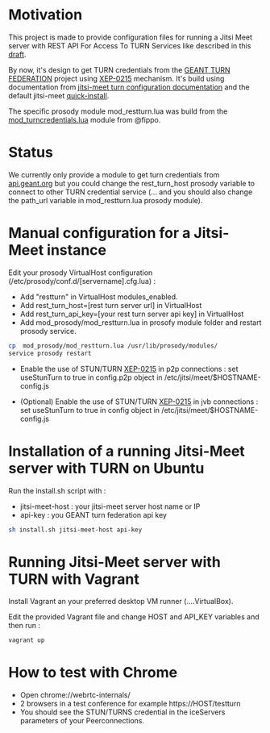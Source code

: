 # Motivation
This project is made to provide configuration files for running a Jitsi Meet server with REST API For Access To TURN Services like described in this [draft](https://tools.ietf.org/html/draft-uberti-behave-turn-rest-00).

By now, it's design to get TURN credentials from  the [GEANT TURN FEDERATION](http://turn.geant.org/) project using [XEP-0215](https://xmpp.org/extensions/xep-0215.html) mechanism. It's build using documentation from  [jitsi-meet turn configuration documentation](https://github.com/jitsi/jitsi-meet/blob/master/doc/turn.md) and the default jitsi-meet [quick-install](https://github.com/jitsi/jitsi-meet/blob/master/doc/quick-install.md).

The specific prosody module mod_restturn.lua was build from the [mod_turncredentials.lua](https://github.com/otalk/mod_turncredentials) module from @fippo.

# Status
We currently only provide a module to get turn credentials from [api.geant.org](https://api.geant.org) but you could change the rest_turn_host prosody variable to connect to other TURN credential service (... and you should also change the path_url variable in mod_restturn.lua prosody module).

# Manual configuration for a Jitsi-Meet instance
Edit your prosody VirtualHost configuration (/etc/prosody/conf.d/[servername].cfg.lua) :

 * Add  "restturn" in VirtualHost modules_enabled.
 * Add rest_turn_host=[rest turn server url] in VirtualHost
 * Add rest_turn_api_key=[your rest turn server api key] in VirtualHost
 * Add mod_prosody/mod_restturn.lua in prosofy module folder and restart prosody service.
```bash
cp  mod_prosody/mod_restturn.lua /usr/lib/prosody/modules/
service prosody restart
```
 * Enable the use of STUN/TURN [XEP-0215](https://xmpp.org/extensions/xep-0215.html) in p2p connections : set useStunTurn to true in config.p2p object in /etc/jitsi/meet/$HOSTNAME-config.js

 * (Optional) Enable the use of STUN/TURN
  [XEP-0215](https://xmpp.org/extensions/xep-0215.html) in jvb connections : set useStunTurn to true in config object in /etc/jitsi/meet/$HOSTNAME-config.js

# Installation of a running Jitsi-Meet server with TURN on Ubuntu
Run the install.sh script with :

 * jitsi-meet-host : your jitsi-meet server host name or IP
 * api-key         : you GEANT turn federation api key
```bash
sh install.sh jitsi-meet-host api-key
```

# Running Jitsi-Meet server with TURN  with Vagrant
Install Vagrant an your preferred desktop VM runner (....VirtualBox).

Edit the provided Vagrant file and change HOST and API_KEY variables and then run :

```bash
vagrant up
```

# How to test with Chrome

 * Open chrome://webrtc-internals/
 * 2 browsers in a test conference for example https://HOST/testturn
 * You should see the STUN/TURNS credential in the iceServers parameters of your Peerconnections.
